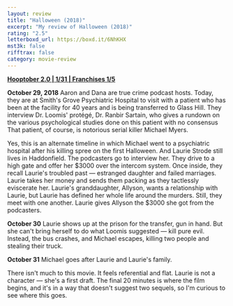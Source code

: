 ```yaml
---
layout: review
title: "Halloween (2018)"
excerpt: "My review of Halloween (2018)"
rating: "2.5"
letterboxd_url: https://boxd.it/6NhKHX
mst3k: false
rifftrax: false
category: movie-review
---
```


<b><a href="https://boxd.it/pRPis" title="Hooptober 2.0 | 1/31 | Franchises 1/5">Hooptober 2.0 | 1/31 | Franchises 1/5</a></b>

<b>October 29, 2018</b>
Aaron and Dana are true crime podcast hosts. Today, they are at Smith's Grove Psychiatric Hospital to visit with a patient who has been at the facility for 40 years and is being transferred to Glass Hill. They interview Dr. Loomis' protégé, Dr. Ranbir Sartain, who gives a rundown on the various psychological studies done on this patient with no consensus That patient, of course, is notorious serial killer Michael Myers.

Yes, this is an alternate timeline in which Michael went to a psychiatric hospital after his killing spree on the first Halloween. And Laurie Strode still lives in Haddonfield. The podcasters go to interview her. They drive to a high gate and offer her $3000 over the intercom system.
Once inside, they recall Laurie's troubled past — estranged daughter and failed marriages. Laurie takes her money and sends them packing as they tactlessly eviscerate her. Laurie's granddaughter, Allyson, wants a relationship with Laurie, but Laurie has defined her whole life around the murders. Still, they meet with one another. Laurie gives Allyson the $3000 she got from the podcasters.

<b>October 30</b>
Laurie shows up at the prison for the transfer, gun in hand. But she can't bring herself to do what Loomis suggested — kill pure evil. Instead, the bus crashes, and Michael escapes, killing two people and stealing their truck.

<b>October 31</b>
Michael goes after Laurie and Laurie's family.

There isn't much to this movie. It feels referential and flat. Laurie is not a character — she's a first draft. The final 20 minutes is where the film begins, and it's in a way that doesn't suggest two sequels, so I'm curious to see where this goes.
